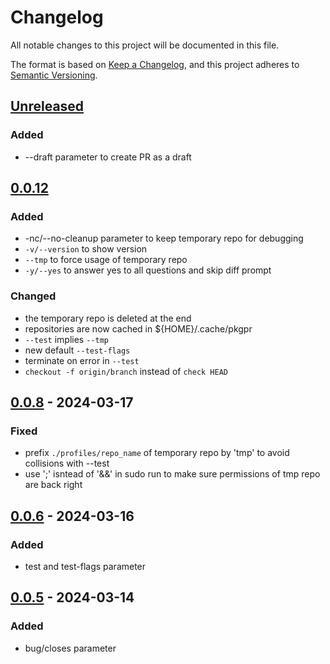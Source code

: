 # Changelog

All notable changes to this project will be documented in this file.

The format is based on [Keep a Changelog](https://keepachangelog.com/en/1.0.0/),
and this project adheres to [Semantic Versioning](https://semver.org/spec/v2.0.0.html).

## [Unreleased]

### Added

- --draft parameter to create PR as a draft

## [0.0.12]

### Added

- -nc/--no-cleanup parameter to keep temporary repo for debugging
- `-v/--version` to show version
- `--tmp` to force usage of temporary repo
- `-y/--yes` to answer yes to all questions and skip diff prompt

### Changed

- the temporary repo is deleted at the end
- repositories are now cached in ${HOME}/.cache/pkgpr
- `--test` implies `--tmp`
- new default `--test-flags`
- terminate on error in `--test`
- `checkout -f origin/branch` instead of `check HEAD`

## [0.0.8] - 2024-03-17

### Fixed

- prefix `./profiles/repo_name` of temporary repo by 'tmp' to avoid collisions with --test
- use ';' isntead of '&&' in sudo run to make sure permissions of tmp repo are back right

## [0.0.6] - 2024-03-16

### Added

- test and test-flags parameter

## [0.0.5] - 2024-03-14

### Added

- bug/closes parameter

[unreleased]: https://github.com/APN-Pucky/pkgpr/compare/v0.0.12...HEAD
[0.0.12]: https://github.com/APN-Pucky/pkgpr/compare/v0.0.8...v0.0.12
[0.0.8]: https://github.com/APN-Pucky/pkgpr/compare/v0.0.6...v0.0.8
[0.0.6]: https://github.com/APN-Pucky/pkgpr/compare/v0.0.5...v0.0.6
[0.0.5]: https://github.com/APN-Pucky/pkgpr/compare/v0.0.1...v0.0.5
